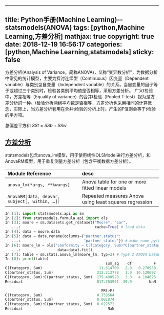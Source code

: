 
---
title: Python手册(Machine Learning)--statsmodels(ANOVA)
tags: [python,Machine Learning,方差分析]
mathjax: true
copyright: true
date: 2018-12-19 16:56:17
categories: [python,Machine Learning,statsmodels]
sticky: false
---




方差分析(Analysis of Variance，简称ANOVA)，又称“变异数分析”，为数据分析中常见的统计模型，主要为探讨连续型（Continuous）因变量（Dependent variable）与类别型自变量（Independent variable）的关系。当自变量的因子等于或超过三个类别时，检验各类别平均值是否相等，采用方差分析。
广义t检验中，方差相等（Equality of variance）的合并t检验（Pooled T-test）视为是方差分析的一种。t检验分析两组平均数是否相等，方差分析也采用相同的计算概念，实际上，当方差分析套用在合并t检验的分析上时，产生的F值则会等于t检验的平方项。

总偏差平方和 $SSt = SSb + SSw$

<!-- more -->

## [方差分析](http://www.statsmodels.org/stable/anova.html)

statsmodels包含anova_lm模型，用于使用线性OLSModel进行方差分析，和AnovaRM模型，用于重复测量方差分析（包含平衡数据方差分析）。

Module Reference|desc
:---|:---
`anova_lm(*args, **kwargs)` |Anova table for one or more fitted linear models
`AnovaRM(data, depvar, subject[, within, …])`|Repeated measures Anova using least squares regression

```python
In [1]: import statsmodels.api as sm
In [2]: from statsmodels.formula.api import ols
In [3]: moore = sm.datasets.get_rdataset("Moore", "car",
   ...:                                  cache=True) # load data
In [4]: data = moore.data
In [5]: data = data.rename(columns={"partner.status":
   ...:                             "partner_status"}) # make name pythonic
In [6]: moore_lm = ols('conformity ~ C(fcategory, Sum)*C(partner_status, Sum)',
   ...:                 data=data).fit()
In [7]: table = sm.stats.anova_lm(moore_lm, typ=2) # Type 2 ANOVA DataFrame
In [8]: print(table)
                                              sum_sq    df          F  \
C(fcategory, Sum)                          11.614700   2.0   0.276958   
C(partner_status, Sum)                    212.213778   1.0  10.120692   
C(fcategory, Sum):C(partner_status, Sum)  175.488928   2.0   4.184623   
Residual                                  817.763961  39.0        NaN   

                                            PR(>F)  
C(fcategory, Sum)                         0.759564  
C(partner_status, Sum)                    0.002874  
C(fcategory, Sum):C(partner_status, Sum)  0.022572  
Residual                                       NaN  
```



